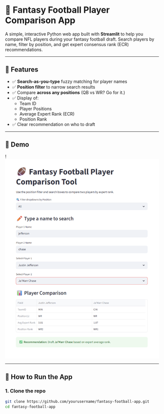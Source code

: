 # 🏈 Fantasy Football Player Comparison App

A simple, interactive Python web app built with **Streamlit** to help you compare NFL players during your fantasy football draft. Search players by name, filter by position, and get expert consensus rank (ECR) recommendations.

---

## 🔧 Features

- ✅ **Search-as-you-type** fuzzy matching for player names  
- ✅ **Position filter** to narrow search results  
- ✅ Compare **across any positions** (QB vs WR? Go for it.)  
- ✅ Display of:
  - Team ID
  - Player Positions
  - Average Expert Rank (ECR)
  - Position Rank  
- ✅ Clear recommendation on who to draft

---

## 📸 Demo

!![alt text](https://github.com/peytonlawson/fantasy_football_app/blob/main/src/fantasy%20football%20app.png "Logo Title Text 1")  


---

## 🚀 How to Run the App

### 1. Clone the repo
```bash
git clone https://github.com/yourusername/fantasy-football-app.git
cd fantasy-football-app
